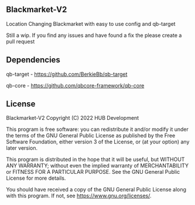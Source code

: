 ## Blackmarket-V2
Location Changing Blackmarket with easy to use config and qb-target

Still a wip. If you find any issues and have found a fix the please create a pull request

## Dependencies 

qb-target - https://github.com/BerkieBb/qb-target

qb-core - https://github.com/qbcore-framework/qb-core

## License 

Blackmarket-V2
Copyright (C) 2022  HUB Development

This program is free software: you can redistribute it and/or modify
it under the terms of the GNU General Public License as published by
the Free Software Foundation, either version 3 of the License, or
(at your option) any later version.

This program is distributed in the hope that it will be useful,
but WITHOUT ANY WARRANTY; without even the implied warranty of
MERCHANTABILITY or FITNESS FOR A PARTICULAR PURPOSE.  See the
GNU General Public License for more details.

You should have received a copy of the GNU General Public License
along with this program.  If not, see <https://www.gnu.org/licenses/>.
